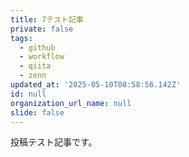 ```yaml
---
title: 7テスト記事
private: false
tags:
  - github
  - workflow
  - qiita
  - zenn
updated_at: '2025-05-10T08:58:56.142Z'
id: null
organization_url_name: null
slide: false
---
```


投稿テスト記事です。
